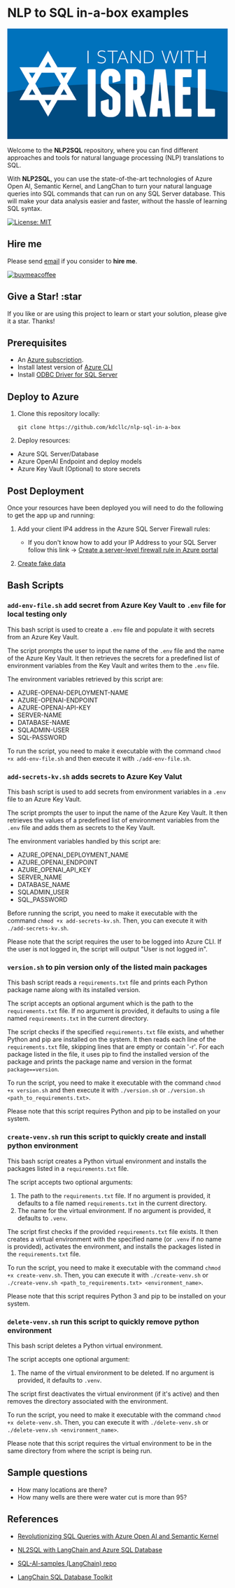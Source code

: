 # NLP to SQL in-a-box examples

![I stand with Israel](./docs/IStandWithIsrael.png)

Welcome to the **NLP2SQL** repository, where you can find different approaches and tools for natural language processing (NLP) translations to SQL.

With **NLP2SQL**, you can use the state-of-the-art technologies of Azure Open AI, Semantic Kernel, and LangChan to turn your natural language queries into SQL commands that can run on any SQL Server database. This will make your data analysis easier and faster, without the hassle of learning SQL syntax.

[![License: MIT](https://img.shields.io/badge/License-MIT-blue.svg)](https://opensource.org/licenses/MIT)

## Hire me

Please send [email](mailto:kingdavidconsulting@gmail.com) if you consider to **hire me**.

[![buymeacoffee](https://www.buymeacoffee.com/assets/img/custom_images/orange_img.png)](https://www.buymeacoffee.com/vyve0og)

## Give a Star! :star

If you like or are using this project to learn or start your solution, please give it a star. Thanks!

## Prerequisites

* An [Azure subscription](https://azure.microsoft.com/en-us/free/).
* Install latest version of [Azure CLI](https://docs.microsoft.com/en-us/cli/azure/install-azure-cli-windows?view=azure-cli-latest)
* Install [ODBC Driver for SQL Server](https://learn.microsoft.com/en-us/sql/connect/odbc/download-odbc-driver-for-sql-server) 

## Deploy to Azure

1. Clone this repository locally: 

    ```
    git clone https://github.com/kdcllc/nlp-sql-in-a-box
    ```
2. Deploy resources:

- Azure SQL Server/Database
- Azure OpenAI Endpoint and deploy models
- Azure Key Vault (Optional) to store secrets

## Post Deployment

Once your resources have been deployed you will need to do the following to get the app up and running:

1. Add your client IP4 address in the Azure SQL Server Firewall rules:       
    * If you don't know how to add your IP Address to your SQL Server follow this link -> [Create a server-level firewall rule in Azure portal](https://learn.microsoft.com/en-us/azure/azure-sql/database/firewall-create-server-level-portal-quickstart)

2. [Create fake data](./src/datasetup/)

## Bash Scripts

### `add-env-file.sh` add secret from Azure Key Vault to `.env` file for local testing only

This bash script is used to create a `.env` file and populate it with secrets from an Azure Key Vault.

The script prompts the user to input the name of the `.env` file and the name of the Azure Key Vault. It then retrieves the secrets for a predefined list of environment variables from the Key Vault and writes them to the `.env` file.

The environment variables retrieved by this script are:

* AZURE-OPENAI-DEPLOYMENT-NAME
* AZURE-OPENAI-ENDPOINT
* AZURE-OPENAI-API-KEY
* SERVER-NAME
* DATABASE-NAME
* SQLADMIN-USER
* SQL-PASSWORD

To run the script, you need to make it executable with the command `chmod +x add-env-file.sh` and then execute it with `./add-env-file.sh`.

### `add-secrets-kv.sh` adds secrets to Azure Key Valut

This bash script is used to add secrets from environment variables in a `.env` file to an Azure Key Vault.

The script prompts the user to input the name of the Azure Key Vault. It then retrieves the values of a predefined list of environment variables from the `.env` file and adds them as secrets to the Key Vault.

The environment variables handled by this script are:

* AZURE_OPENAI_DEPLOYMENT_NAME
* AZURE_OPENAI_ENDPOINT
* AZURE_OPENAI_API_KEY
* SERVER_NAME
* DATABASE_NAME
* SQLADMIN_USER
* SQL_PASSWORD

Before running the script, you need to make it executable with the command `chmod +x add-secrets-kv.sh`. Then, you can execute it with `./add-secrets-kv.sh`.

Please note that the script requires the user to be logged into Azure CLI. If the user is not logged in, the script will output "User is not logged in".

### `version.sh` to pin version only of the listed main packages

This bash script reads a `requirements.txt` file and prints each Python package name along with its installed version.

The script accepts an optional argument which is the path to the `requirements.txt` file. If no argument is provided, it defaults to using a file named `requirements.txt` in the current directory.

The script checks if the specified `requirements.txt` file exists, and whether Python and pip are installed on the system. It then reads each line of the `requirements.txt` file, skipping lines that are empty or contain '-r'. For each package listed in the file, it uses pip to find the installed version of the package and prints the package name and version in the format `package==version`.

To run the script, you need to make it executable with the command `chmod +x version.sh` and then execute it with `./version.sh` or `./version.sh <path_to_requirements.txt>`.

Please note that this script requires Python and pip to be installed on your system.

### `create-venv.sh` run this script to quickly create and install python environment

This bash script creates a Python virtual environment and installs the packages listed in a `requirements.txt` file.

The script accepts two optional arguments:

1. The path to the `requirements.txt` file. If no argument is provided, it defaults to a file named `requirements.txt` in the current directory.
2. The name for the virtual environment. If no argument is provided, it defaults to `.venv`.

The script first checks if the provided `requirements.txt` file exists. It then creates a virtual environment with the specified name (or `.venv` if no name is provided), activates the environment, and installs the packages listed in the `requirements.txt` file.

To run the script, you need to make it executable with the command `chmod +x create-venv.sh`. Then, you can execute it with `./create-venv.sh` or `./create-venv.sh <path_to_requirements.txt> <environment_name>`.

Please note that this script requires Python 3 and pip to be installed on your system.

### `delete-venv.sh` run this script to quickly remove python environment

This bash script deletes a Python virtual environment.

The script accepts one optional argument:

1. The name of the virtual environment to be deleted. If no argument is provided, it defaults to `.venv`.

The script first deactivates the virtual environment (if it's active) and then removes the directory associated with the environment.

To run the script, you need to make it executable with the command `chmod +x delete-venv.sh`. Then, you can execute it with `./delete-venv.sh` or `./delete-venv.sh <environment_name>`.

Please note that this script requires the virtual environment to be in the same directory from where the script is being run.


## Sample questions

* How many locations are there?
* How many wells are there were water cut is more than 95?


## References

* [Revolutionizing SQL Queries with Azure Open AI and Semantic Kernel](https://techcommunity.microsoft.com/t5/analytics-on-azure-blog/revolutionizing-sql-queries-with-azure-open-ai-and-semantic/ba-p/3913513)

* [NL2SQL with LangChain and Azure SQL Database](https://devblogs.microsoft.com/azure-sql/nl2sql-with-langchain-and-azure-sql-database/)

* [SQL-AI-samples (LangChain) repo](https://github.com/Azure-Samples/SQL-AI-samples/tree/main/AzureSQLDatabase/LangChain)

* [LangChain SQL Database Toolkit](https://python.langchain.com/docs/integrations/toolkits/sql_database)
